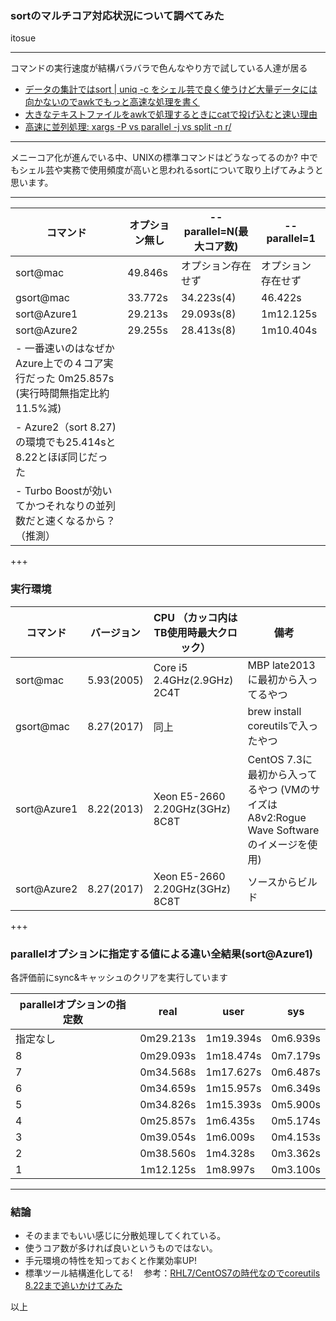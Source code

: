 ### sortのマルチコア対応状況について調べてみた
itosue

---

コマンドの実行速度が結構バラバラで色んなやり方で試している人達が居る
* [‪データの集計ではsort | uniq -c をシェル芸で良く使うけど大量データには向かないのでawkでもっと高速な処理を書く](http://qiita.com/kazinoue/items/e7b98512186bace00097)
* [大きなテキストファイルをawkで処理するときにcatで投げ込むと速い理由](http://d.hatena.ne.jp/yohei-a/20150728/1438099752)
* [高速に並列処理: xargs -P vs parallel -j vs split -n r/](http://d.hatena.ne.jp/ichii386/20150627/1435357368)

---

メニーコア化が進んでいる中、UNIXの標準コマンドはどうなってるのか?
中でもシェル芸や実務で使用頻度が高いと思われるsortについて取り上げてみようと思います。

---

コマンド | オプション無し | --parallel=N(最大コア数) | --parallel=1
---------------- | ----------------- | ----------------- | -----------------
sort@mac | 49.846s | オプション存在せず | オプション存在せず
gsort@mac | 33.772s | 34.223s(4) | 46.422s
sort@Azure1 | 29.213s | 29.093s(8) | 1m12.125s
sort@Azure2 | 29.255s | 28.413s(8) | 1m10.404s
- 一番速いのはなぜかAzure上での４コア実行だった 0m25.857s (実行時間無指定比約11.5%減) |
- Azure2（sort 8.27)の環境でも25.414sと8.22とほぼ同じだった |
- Turbo Boostが効いてかつそれなりの並列数だと速くなるから？（推測） |

+++

### 実行環境
コマンド | バージョン | CPU （カッコ内はTB使用時最大クロック）| 備考
---------------- | ----------------- | ----------------- | -----------------
sort@mac | 5.93(2005) | Core i5 2.4GHz(2.9GHz) 2C4T | MBP late2013に最初から入ってるやつ
gsort@mac | 8.27(2017) | 同上 | brew install coreutilsで入ったやつ
sort@Azure1 | 8.22(2013) | Xeon E5-2660 2.20GHz(3GHz) 8C8T | CentOS 7.3に最初から入ってるやつ (VMのサイズはA8v2:Rogue Wave Softwareのイメージを使用)
sort@Azure2 | 8.27(2017) | Xeon E5-2660 2.20GHz(3GHz) 8C8T | ソースからビルド

+++
### parallelオプションに指定する値による違い全結果(sort@Azure1)
各評価前にsync&キャッシュのクリアを実行しています

parallelオプションの指定数 | real | user | sys
---------------- | ----------------- | ----------------- | -----------------
指定なし | 0m29.213s | 1m19.394s | 0m6.939s
8　 | 0m29.093s | 1m18.474s | 0m7.179s
7 | 0m34.568s | 1m17.627s | 0m6.487s
6 | 0m34.659s | 1m15.957s | 0m6.349s
5 | 0m34.826s | 1m15.393s | 0m5.900s
4 | 0m25.857s | 1m6.435s | 0m5.174s
3 | 0m39.054s | 1m6.009s | 0m4.153s
2 | 0m38.560s | 1m4.328s | 0m3.362s
1 | 1m12.125s | 1m8.997s | 0m3.100s

---

### 結論
* そのままでもいい感じに分散処理してくれている。
* 使うコア数が多ければ良いというものではない。
* 手元環境の特性を知っておくと作業効率UP!
* 標準ツール結構進化してる! 　参考：[RHL7/CentOS7の時代なのでcoreutils 8.22まで追いかけてみた](http://qiita.com/ma2saka/items/4099443efc2b93fe8fcd)

以上
